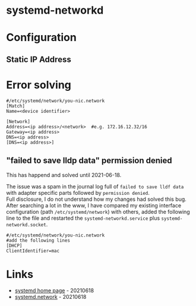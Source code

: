 # systemd-networkd

# Configuration

## Static IP Address

# Error solving

```
#/etc/systemd/network/you-nic.network
[Match]
Name=<device identifier>

[Network]
Address=<ip address>/<network>  #e.g. 172.16.12.32/16
Gateway=<ip address>
DNS=<ip address>
[DNS=<ip address>]
```

## "failed to save lldp data" permission denied

This has happend and solved until 2021-06-18.

The issue was a spam in the journal log full of `failed to save lldf data` with adapter specific parts followed by `permission denied`.   
Full disclosure, I do not understand how my changes had solved this bug. After searching a lot in the www, I have compared my existing interface configuration (path `/etc/systemd/network`) with others, added the following line to the file and restarted the `systemd-networkd.service` plus `systemd-networkd.socket`.

```
#/etc/systemd/network/you-nic.network
#add the following lines
[DHCP]
ClientIdentifier=mac
```

# Links

* [systemd home page](https://systemd.io/) - 20210618
* [systemd.network](https://www.freedesktop.org/software/systemd/man/systemd.network.html#) - 20210618
